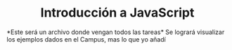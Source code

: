 <h1 align="center">Introducción a JavaScript</h1> 
*Este será un archivo donde vengan todos las tareas*
Se logrará visualizar los ejemplos dados en el Campus, mas lo que yo añadí
